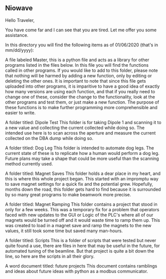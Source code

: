 ## Niowave

Hello Traveler,

You have come far and I can see that you are tired. Let me offer you some assistance.

In this directory you will find the following items as of 01/06/2020 (that's in mm/dd/yyyy):

A file labeled Master, this is a python file and acts as a library for other programs
	listed in the files below. In this file you will find the functions called in other
	programs. If you would like to add to this folder, please note that nothing will
	be harmed by adding a new function, only by editing or deleting the other ones. 
	It is important to note that since this file gets uploaded into other programs, 
	it is imparitive to have a good idea of exactly how many versions are using each function,
	and that if you really need to change one of these, consider the change to the functionality,
	look at the other programs and test them, or just make a new function.
	The purpose of these functions is to make further programming more comprehensible and easier to write.
	
	
A folder titled: Dipole Test
	This folder is for taking Dipole 1 and scanning it to a new value and collecting
	the current collected while doing so. The intended use here is to scan across
	the aperture and measure the current collected on the DBA dump while doing so. 
	
A folder titled: Dog Leg
	This folder is intended to automate dog legs. The current state of these is to replicate
	how a human would perform a dog leg. Future plans may take a shape that could be more useful
	than the scanning method currently used.
	
A folder titled: Magnet Saves
	This folder holds a dear place in my heart, and this is where this whole project began. This 
	started with an impromptu way to save magnet settings for a quick fix and the potential grew.
	Hopefully, months down the road, this folder gets hard to find because it is surrounded by so
	many great programs to make beamwork more precise.
	
A folder titled: Magnet Ramping
	This folder contains a project that stood in only for a few weeks. This was a temporary fix
	for a problem that operators faced with new updates to the GUI or Logic of the PLC's where 
	all of our magnets would be turned off and it would waste time to ramp them up. This was created 
	to load in a magnet save and ramp the magnets to the new values, it still took some time but saved
	many man-hours.
	
A folder titled: Scripts
	This is a folder of scripts that were tested but never quite found a use, there are files in here that
	may be useful in the future, for automated tuning of the beamline. But that project is quite a bit down 
	the line, so here are the scripts in all their glory. 
	
	
A word document titled: future projects
	This document contains ramblings and ideas about future ideas with python as a modbus communicator.
